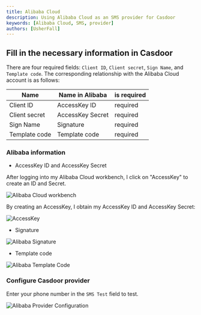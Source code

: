 ```yaml
---
title: Alibaba Cloud
description: Using Alibaba Cloud as an SMS provider for Casdoor
keywords: [Alibaba Cloud, SMS, provider]
authors: [UsherFall]
---
```


## Fill in the necessary information in Casdoor

There are four required fields: `Client ID`, `Client secret`, `Sign Name`, and `Template code`. The corresponding relationship with the Alibaba Cloud account is as follows:

| Name          | Name in Alibaba  | is required |
|---------------|------------------|------------|
| Client ID     | AccessKey ID     | required   |
| Client secret | AccessKey Secret | required   |
| Sign Name     | Signature        | required   |
| Template code | Template code    | required   |

### Alibaba information

- AccessKey ID and AccessKey Secret

After logging into my Alibaba Cloud workbench, I click on "AccessKey" to create an ID and Secret.

![Alibaba Cloud workbench](/img/providers/sms/aliyunsms.png)

By creating an AccessKey, I obtain my AccessKey ID and AccessKey Secret:

![AccessKey](/img/providers/sms/accesskey.png)

- Signature

![Alibaba Signature](/img/providers/sms/alibabaSign.png)

- Template code

![Alibaba Template Code](/img/providers/sms/alibabaCode.png)

### Configure Casdoor provider

Enter your phone number in the `SMS Test` field to test.

![Alibaba Provider Configuration](/img/providers/sms/alibabaProvider.png)
